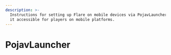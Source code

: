 ```yaml
---
description: >-
  Instructions for setting up Flare on mobile devices via PojavLauncher, making
  it accessible for players on mobile platforms.
---
```


# PojavLauncher

